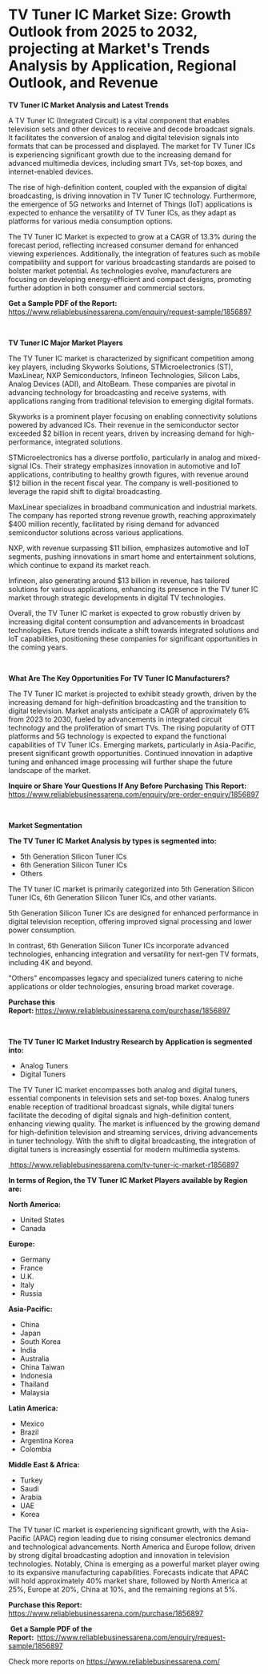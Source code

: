 <p><h1>TV Tuner IC Market Size: Growth Outlook from 2025 to 2032, projecting at Market's Trends Analysis by Application, Regional Outlook, and Revenue</h1></p><p><strong>TV Tuner IC Market Analysis and Latest Trends</strong></p>
<p><p>A TV Tuner IC (Integrated Circuit) is a vital component that enables television sets and other devices to receive and decode broadcast signals. It facilitates the conversion of analog and digital television signals into formats that can be processed and displayed. The market for TV Tuner ICs is experiencing significant growth due to the increasing demand for advanced multimedia devices, including smart TVs, set-top boxes, and internet-enabled devices. </p><p>The rise of high-definition content, coupled with the expansion of digital broadcasting, is driving innovation in TV Tuner IC technology. Furthermore, the emergence of 5G networks and Internet of Things (IoT) applications is expected to enhance the versatility of TV Tuner ICs, as they adapt as platforms for various media consumption options. </p><p>The TV Tuner IC Market is expected to grow at a CAGR of 13.3% during the forecast period, reflecting increased consumer demand for enhanced viewing experiences. Additionally, the integration of features such as mobile compatibility and support for various broadcasting standards are poised to bolster market potential. As technologies evolve, manufacturers are focusing on developing energy-efficient and compact designs, promoting further adoption in both consumer and commercial sectors.</p></p>
<p><strong>Get a Sample PDF of the Report:&nbsp;</strong> <a href="https://www.reliablebusinessarena.com/enquiry/request-sample/1856897?utm_campaign=2468&utm_medium=2&utm_source=Github&utm_content=ia&utm_term=11022025&utm_id=tv-tuner-ic">https://www.reliablebusinessarena.com/enquiry/request-sample/1856897</a></p>
<p>&nbsp;</p>
<p><strong>TV Tuner IC Major Market Players</strong></p>
<p><p>The TV Tuner IC market is characterized by significant competition among key players, including Skyworks Solutions, STMicroelectronics (ST), MaxLinear, NXP Semiconductors, Infineon Technologies, Silicon Labs, Analog Devices (ADI), and AltoBeam. These companies are pivotal in advancing technology for broadcasting and receive systems, with applications ranging from traditional television to emerging digital formats.</p><p>Skyworks is a prominent player focusing on enabling connectivity solutions powered by advanced ICs. Their revenue in the semiconductor sector exceeded $2 billion in recent years, driven by increasing demand for high-performance, integrated solutions.</p><p>STMicroelectronics has a diverse portfolio, particularly in analog and mixed-signal ICs. Their strategy emphasizes innovation in automotive and IoT applications, contributing to healthy growth figures, with revenue around $12 billion in the recent fiscal year. The company is well-positioned to leverage the rapid shift to digital broadcasting.</p><p>MaxLinear specializes in broadband communication and industrial markets. The company has reported strong revenue growth, reaching approximately $400 million recently, facilitated by rising demand for advanced semiconductor solutions across various applications.</p><p>NXP, with revenue surpassing $11 billion, emphasizes automotive and IoT segments, pushing innovations in smart home and entertainment solutions, which continue to expand its market reach.</p><p>Infineon, also generating around $13 billion in revenue, has tailored solutions for various applications, enhancing its presence in the TV tuner IC market through strategic developments in digital TV technologies.</p><p>Overall, the TV Tuner IC market is expected to grow robustly driven by increasing digital content consumption and advancements in broadcast technologies. Future trends indicate a shift towards integrated solutions and IoT capabilities, positioning these companies for significant opportunities in the coming years.</p></p>
<p>&nbsp;</p>
<p><strong>What Are The Key Opportunities For TV Tuner IC Manufacturers?</strong></p>
<p><p>The TV Tuner IC market is projected to exhibit steady growth, driven by the increasing demand for high-definition broadcasting and the transition to digital television. Market analysts anticipate a CAGR of approximately 6% from 2023 to 2030, fueled by advancements in integrated circuit technology and the proliferation of smart TVs. The rising popularity of OTT platforms and 5G technology is expected to expand the functional capabilities of TV Tuner ICs. Emerging markets, particularly in Asia-Pacific, present significant growth opportunities. Continued innovation in adaptive tuning and enhanced image processing will further shape the future landscape of the market.</p></p>
<p><strong>Inquire or Share Your Questions If Any Before Purchasing This Report:</strong> <a href="https://www.reliablebusinessarena.com/enquiry/pre-order-enquiry/1856897?utm_campaign=2468&utm_medium=2&utm_source=Github&utm_content=ia&utm_term=11022025&utm_id=tv-tuner-ic">https://www.reliablebusinessarena.com/enquiry/pre-order-enquiry/1856897</a></p>
<p>&nbsp;</p>
<p><strong>Market Segmentation</strong></p>
<p><strong>The TV Tuner IC Market Analysis by types is segmented into:</strong></p>
<p><ul><li>5th Generation Silicon Tuner ICs</li><li>6th Generation Silicon Tuner ICs</li><li>Others</li></ul></p>
<p><p>The TV tuner IC market is primarily categorized into 5th Generation Silicon Tuner ICs, 6th Generation Silicon Tuner ICs, and other variants. </p><p>5th Generation Silicon Tuner ICs are designed for enhanced performance in digital television reception, offering improved signal processing and lower power consumption. </p><p>In contrast, 6th Generation Silicon Tuner ICs incorporate advanced technologies, enhancing integration and versatility for next-gen TV formats, including 4K and beyond. </p><p>"Others" encompasses legacy and specialized tuners catering to niche applications or older technologies, ensuring broad market coverage.</p></p>
<p><strong>Purchase this Report:&nbsp;</strong><a href="https://www.reliablebusinessarena.com/purchase/1856897?utm_campaign=2468&utm_medium=2&utm_source=Github&utm_content=ia&utm_term=11022025&utm_id=tv-tuner-ic">https://www.reliablebusinessarena.com/purchase/1856897</a></p>
<p>&nbsp;</p>
<p><strong>The TV Tuner IC Market Industry Research by Application is segmented into:</strong></p>
<p><ul><li>Analog Tuners</li><li>Digital Tuners</li></ul></p>
<p><p>The TV Tuner IC market encompasses both analog and digital tuners, essential components in television sets and set-top boxes. Analog tuners enable reception of traditional broadcast signals, while digital tuners facilitate the decoding of digital signals and high-definition content, enhancing viewing quality. The market is influenced by the growing demand for high-definition television and streaming services, driving advancements in tuner technology. With the shift to digital broadcasting, the integration of digital tuners is increasingly essential for modern multimedia systems.</p></p>
<p><a href="https://www.reliablebusinessarena.com/tv-tuner-ic-market-r1856897?utm_campaign=2468&utm_medium=2&utm_source=Github&utm_content=ia&utm_term=11022025&utm_id=tv-tuner-ic">&nbsp;https://www.reliablebusinessarena.com/tv-tuner-ic-market-r1856897</a></p>
<p><strong>In terms of Region, the TV Tuner IC Market Players available by Region are:</strong></p>
<p>
    <p> <strong> North America: </strong>
        <ul>
            <li>United States</li>
            <li>Canada</li>
        </ul>
        </p> 
    <p> <strong> Europe: </strong>
        <ul>
            <li>Germany</li>
            <li>France</li>
            <li>U.K.</li>
            <li>Italy</li>
            <li>Russia</li>
        </ul>
        </p> 
    <p> <strong> Asia-Pacific: </strong>
        <ul>
            <li>China</li>
            <li>Japan</li>
            <li>South Korea</li>
            <li>India</li>
            <li>Australia</li>
            <li>China Taiwan</li>
            <li>Indonesia</li>
            <li>Thailand</li>
            <li>Malaysia</li>
        </ul>
        </p> 
    <p> <strong> Latin America: </strong>
        <ul>
            <li>Mexico</li>
            <li>Brazil</li>
            <li>Argentina Korea</li>
            <li>Colombia</li>
        </ul>
        </p> 
    <p> <strong> Middle East & Africa: </strong>
        <ul>
            <li>Turkey</li>
            <li>Saudi</li>
            <li>Arabia</li>
            <li>UAE</li>
            <li>Korea</li>
        </ul>
    </p>
    </p>
<p><p>The TV tuner IC market is experiencing significant growth, with the Asia-Pacific (APAC) region leading due to rising consumer electronics demand and technological advancements. North America and Europe follow, driven by strong digital broadcasting adoption and innovation in television technologies. Notably, China is emerging as a powerful market player owing to its expansive manufacturing capabilities. Forecasts indicate that APAC will hold approximately 40% market share, followed by North America at 25%, Europe at 20%, China at 10%, and the remaining regions at 5%.</p></p>
<p><strong>Purchase this Report: </strong><a href="https://www.reliablebusinessarena.com/purchase/1856897?utm_campaign=2468&utm_medium=2&utm_source=Github&utm_content=ia&utm_term=11022025&utm_id=tv-tuner-ic">https://www.reliablebusinessarena.com/purchase/1856897</a></p>
<p>&nbsp;<strong>Get a Sample PDF of the Report:&nbsp;&nbsp;</strong><a href="https://www.reliablebusinessarena.com/enquiry/request-sample/1856897?utm_campaign=2468&utm_medium=2&utm_source=Github&utm_content=ia&utm_term=11022025&utm_id=tv-tuner-ic">https://www.reliablebusinessarena.com/enquiry/request-sample/1856897</a></p>
<p><strong></strong></p>
<p>Check more reports on <a href="https://www.reliablebusinessarena.com/?utm_campaign=2468&utm_medium=2&utm_source=Github&utm_content=ia&utm_term=11022025&utm_id=tv-tuner-ic">https://www.reliablebusinessarena.com/</a></p>